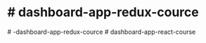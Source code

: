 # #   d a s h b o a r d - a p p - r e d u x - c o u r c e  
 #   - d a s h b o a r d - a p p - r e d u x - c o u r c e  
 #   d a s h b o a r d - a p p - r e a c t - c o u r s e  
 